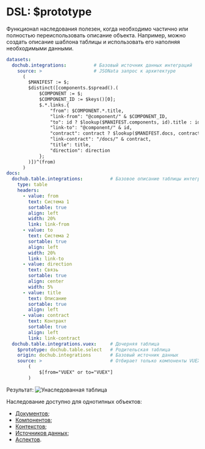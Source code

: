# DSL: $prototype

Функционал наследования полезен, когда необходимо частично или полностью переиспользовать 
описание объекта. Например, можно создать описание шаблона таблицы и использовать его
наполняя необходимыми данными. 

```yaml
datasets:
  dochub.integrations:          # Базовый источник данных интеграций
    source: >                   # JSONata запрос к архитектуре
      (
        $MANIFEST := $;
        $distinct([components.$spread().(
            $COMPONENT := $;
            $COMPONENT_ID := $keys()[0];
            $.*.links.{
                "from": $COMPONENT.*.title,
                "link-from": "@component/" & $COMPONENT_ID,
                "to": id ? $lookup($MANIFEST.components, id).title : id,
                "link-to": "@component/" & id,
                "contract": contract ? $lookup($MANIFEST.docs, contract).location : contract,
                "link-contract": "/docs/" & contract,
                "title": title,
                "direction": direction
            };
        )])^(from)
      )
docs:
  dochub.table.integrations:          # Базовое описание таблицы интеграций
    type: table
    headers:
      - value: from
        text: Система 1
        sortable: true
        align: left
        width: 20%
        link: link-from       
      - value: to
        text: Система 2
        sortable: true
        align: left
        width: 20%
        link: link-to
      - value: direction
        text: Связь
        sortable: true
        align: center
        width: 5%
      - value: title
        text: Описание
        sortable: true
        align: left
      - value: contract
        text: Контракт
        sortable: true
        align: left
        link: link-contract
  dochub.table.integrations.vuex:     # Дочерняя таблица
    $prototype: dochub.table.select   # Родительская таблица
    origin: dochub.integrations       # Базовый источник данных
    source: >                         # Отбирает только компоненты VUEX
        (
            $[from="VUEX" or to="VUEX"]
        )
```

Результат:
![Унаследованная таблица](@document/dochub.table.integrations.vuex)

Наследование доступно для однотипных объектов:
* [Документов](/docs/dochub.docs);
* [Компонентов](/docs/dochub.components);
* [Контекстов](/docs/dochub.contexts);
* [Источников данных](/docs/dochub.datasets);
* [Аспектов](/docs/dochub.aspects).



